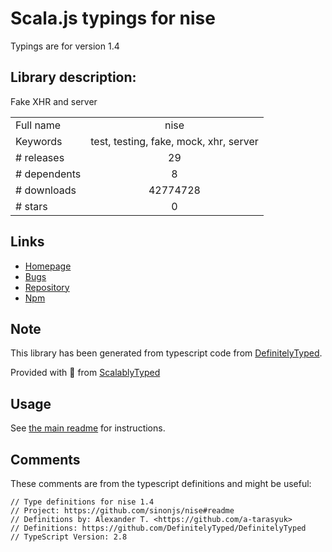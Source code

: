 
# Scala.js typings for nise

Typings are for version 1.4

## Library description:
Fake XHR and server

|                    |                 |
| ------------------ | :-------------: |
| Full name          | nise |
| Keywords           | test, testing, fake, mock, xhr, server |
| # releases         | 29 |
| # dependents       | 8 |
| # downloads        | 42774728 |
| # stars            | 0 |

## Links
- [Homepage](https://github.com/sinonjs/nise#readme)
- [Bugs](https://github.com/sinonjs/nise/issues)
- [Repository](https://github.com/sinonjs/nise)
- [Npm](https://www.npmjs.com/package/nise)
    


## Note
This library has been generated from typescript code from [DefinitelyTyped](https://definitelytyped.org).

Provided with :purple_heart: from [ScalablyTyped](https://github.com/oyvindberg/ScalablyTyped)

## Usage
See [the main readme](../../readme.md) for instructions.

## Comments

These comments are from the typescript definitions and might be useful:
```
// Type definitions for nise 1.4
// Project: https://github.com/sinonjs/nise#readme
// Definitions by: Alexander T. <https://github.com/a-tarasyuk>
// Definitions: https://github.com/DefinitelyTyped/DefinitelyTyped
// TypeScript Version: 2.8

```

